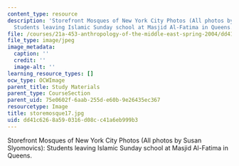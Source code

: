 ```yaml
---
content_type: resource
description: 'Storefront Mosques of New York City Photos (All photos by Susan Slyomovics):
  Students leaving Islamic Sunday school at Masjid Al-Fatima in Queens.'
file: /courses/21a-453-anthropology-of-the-middle-east-spring-2004/dd41c6268a590316d08cc41a6eb999b3_storemosque17.jpg
file_type: image/jpeg
image_metadata:
  caption: ''
  credit: ''
  image-alt: ''
learning_resource_types: []
ocw_type: OCWImage
parent_title: Study Materials
parent_type: CourseSection
parent_uid: 75e0602f-6aab-255d-e60b-9e26435ec367
resourcetype: Image
title: storemosque17.jpg
uid: dd41c626-8a59-0316-d08c-c41a6eb999b3
---
```

Storefront Mosques of New York City Photos (All photos by Susan Slyomovics): Students leaving Islamic Sunday school at Masjid Al-Fatima in Queens.

